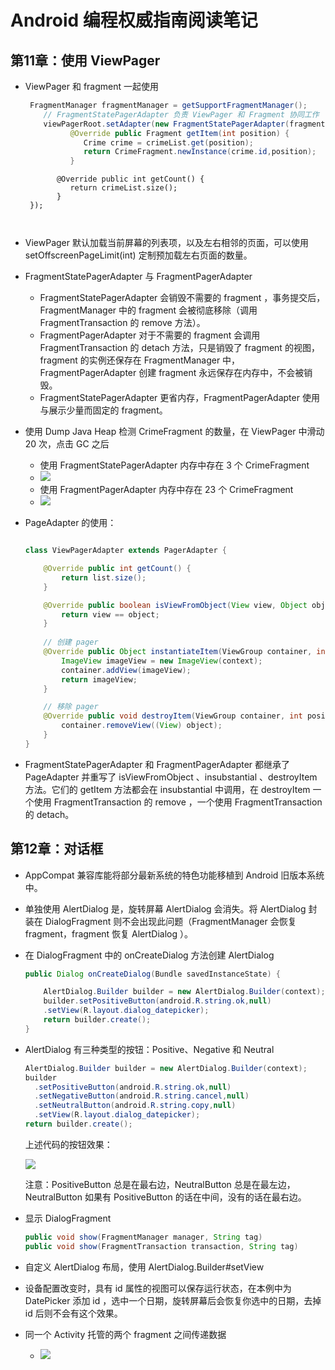# Android 编程权威指南阅读笔记

## 第11章：使用 ViewPager 

- ViewPager 和 fragment 一起使用

   ```java
    FragmentManager fragmentManager = getSupportFragmentManager();
       // FragmentStatePagerAdapter 负责 ViewPager 和 Fragment 协同工作
       viewPagerRoot.setAdapter(new FragmentStatePagerAdapter(fragmentManager) {
             @Override public Fragment getItem(int position) {
               	Crime crime = crimeList.get(position);
               	return CrimeFragment.newInstance(crime.id,position);
             }
   ```


             @Override public int getCount() {
               	return crimeList.size();
             }
       });
   ```


-   ViewPager 默认加载当前屏幕的列表项，以及左右相邻的页面，可以使用 setOffscreenPageLimit(int) 定制预加载左右页面的数量。

  - FragmentStatePagerAdapter 与 FragmentPagerAdapter

    - FragmentStatePagerAdapter 会销毁不需要的 fragment ，事务提交后，FragmentManager 中的 fragment 会被彻底移除（调用 FragmentTransaction 的 remove 方法）。
    - FragmentPagerAdapter 对于不需要的 fragment 会调用 FragmentTransaction 的 detach 方法，只是销毁了 fragment 的视图，fragment 的实例还保存在 FragmentManager 中，FragmentPagerAdapter 创建 fragment 永远保存在内存中，不会被销毁。
    - FragmentStatePagerAdapter 更省内存，FragmentPagerAdapter 使用与展示少量而固定的 fragment。

- 使用 Dump Java Heap 检测 CrimeFragment 的数量，在 ViewPager 中滑动 20 次，点击 GC 之后

  - 使用 FragmentStatePagerAdapter 内存中存在 3 个 CrimeFragment 
  - ![](http://obe5pxv6t.bkt.clouddn.com/FragmentStatePagerAdapter_count.png)
  - 使用 FragmentPagerAdapter 内存中存在 23 个 CrimeFragment  
  - ![](http://obe5pxv6t.bkt.clouddn.com/FragmentPagerAdapter_count.png)

- PageAdapter 的使用：

    ```java

    class ViewPagerAdapter extends PagerAdapter {

        @Override public int getCount() {
          	return list.size();
        }

        @Override public boolean isViewFromObject(View view, Object object) {
          	return view == object;
        }
    	
        // 创建 pager
        @Override public Object instantiateItem(ViewGroup container, int position) {
            ImageView imageView = new ImageView(context);
            container.addView(imageView);
            return imageView;
        }

       	// 移除 pager
        @Override public void destroyItem(ViewGroup container, int position, Object object) {
          	container.removeView((View) object);
        }
    }
   ```

- FragmentStatePagerAdapter 和 FragmentPagerAdapter  都继承了 PageAdapter  并重写了 isViewFromObject 、insubstantial 、destroyItem 方法。它们的 getItem 方法都会在 insubstantial  中调用，在 destroyItem 一个使用 FragmentTransaction 的 remove ，一个使用 FragmentTransaction 的 detach。




## 第12章：对话框

- AppCompat 兼容库能将部分最新系统的特色功能移植到 Android 旧版本系统中。

- 单独使用 AlertDialog 是，旋转屏幕 AlertDialog 会消失。将 AlertDialog 封装在 DialogFragment 则不会出现此问题（FragmentManager 会恢复 fragment，fragment 恢复 AlertDialog ）。

- 在 DialogFragment 中的 onCreateDialog 方法创建 AlertDialog

  ```java
  public Dialog onCreateDialog(Bundle savedInstanceState) {

      AlertDialog.Builder builder = new AlertDialog.Builder(context);
      builder.setPositiveButton(android.R.string.ok,null)
      .setView(R.layout.dialog_datepicker);
      return builder.create();
  }
  ```

- AlertDialog 有三种类型的按钮：Positive、Negative 和 Neutral

  ```java
  AlertDialog.Builder builder = new AlertDialog.Builder(context);
  builder
    .setPositiveButton(android.R.string.ok,null)
    .setNegativeButton(android.R.string.cancel,null)
    .setNeutralButton(android.R.string.copy,null)
    .setView(R.layout.dialog_datepicker);
  return builder.create();
  ```

  上述代码的按钮效果：

  ![](http://obe5pxv6t.bkt.clouddn.com/alertdialog_button_type.png)

  注意：PositiveButton 总是在最右边，NeutralButton 总是在最左边，NeutralButton 如果有 PositiveButton 的话在中间，没有的话在最右边。

- 显示 DialogFragment

  ```java
  public void show(FragmentManager manager, String tag) 
  public void show(FragmentTransaction transaction, String tag) 
  ```

- 自定义 AlertDialog 布局，使用 AlertDialog.Builder#setView

- 设备配置改变时，具有 id 属性的视图可以保存运行状态，在本例中为 DatePicker 添加 id ，选中一个日期，旋转屏幕后会恢复你选中的日期，去掉 id 后则不会有这个效果。

- 同一个 Activity 托管的两个 fragment 之间传递数据

  - ![](http://obe5pxv6t.bkt.clouddn.com/fragment_data_fragment.png)

  ​